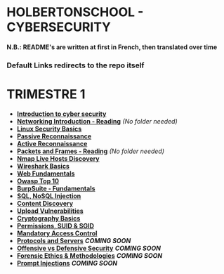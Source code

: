 # HOLBERTONSCHOOL - CYBERSECURITY
#### N.B.: README's are written at first in French, then translated over time
### Default Links redirects to the repo itself

# TRIMESTRE 1
- [**Introduction to cyber security**](https://github.com/KillianBHV/holbertonschool-cyber_security/tree/main/cybersecurity_basics/0x00_introduction_cybersecurity)
- [**Networking Introduction - Reading**](https://github.com/KillianBHV/holbertonschool-cyber_security) *(No folder needed)*
- [**Linux Security Basics**](https://github.com/KillianBHV/holbertonschool-cyber_security/tree/main/linux_security/0x00_linux_security_basics)
- [**Passive Reconnaissance**](https://github.com/KillianBHV/tree/main/network_security/0x01_passive_reconnaissance)
- [**Active Reconnaissance**](https://github.com/KillianBHV/tree/main/network_security/0x02_active_reconnaissance)
- [**Packets and Frames - Reading**](https://github.com/KillianBHV/holbertonschool-cyber_security) *(No folder needed)*
- [**Nmap Live Hosts Discovery**](https://github.com/KillianBHV/holbertonschool-cyber_security/tree/main/network_security/0x04_nmap_live_hosts_discovery)
- [**Wireshark Basics**](https://github.com/KillianBHV/holbertonschool-cyber_security/tree/main/network_security/0x05_wireshark_basics)
- [**Web Fundamentals**](https://github.com/KillianBHV/holbertonschool-cyber_security/tree/main/web_application_security/0x00_web_fundamentals)
- [**Owasp Top 10**](https://github.com/KillianBHV/holbertonschool-cyber_security/tree/main/web_application_security/0x01_owasp_top_10)
- [**BurpSuite - Fundamentals**](https://github.com/KillianBHV/holbertonschool-cyber_security/tree/main/web_application_security/0x02_burpsuite_fundamentals)
- [**SQL, NoSQL Injection**](https://github.com/KillianBHV/holbertonschool-cyber_security/tree/main/web_application_security/0x03_sql_nosql_injection)
- [**Content Discovery**](https://github.com/KillianBHV/holbertonschool-cyber_security/tree/main/web_application_security/0x04_content_discovery)
- [**Upload Vulnerabilities**](https://github.com/KillianBHV/holbertonschool-cyber_security/tree/main/web_application_security/0x05_upload_vulnerabilites)
- [**Cryptography Basics**](https://github.com/KillianBHV/holbertonschool-cyber_security/tree/main/cybersecurity_basics/0x03_cryptography_basics)
- [**Permissions, SUID & SGID**](https://github.com/KillianBHV/holbertonschool-cyber_security/tree/main/linux_security/0x01_permissions_sguid_sgid)
- [**Mandatory Access Control**](https://github.com/KillianBHV/holbertonschool-cyber_security/tree/main/linux_security/0x02_mandatory_access_control)
- [**Protocols and Servers**](https://github.com/KillianBHV/holbertonschool-cyber_security) ***COMING SOON***
- [**Offensive vs Defensive Security**](https://github.com/KillianBHV/holbertonschool-cyber_security) ***COMING SOON***
- [**Forensic Ethics & Methodologies**](https://github.com/KillianBHV/holbertonschool-cyber_security) ***COMING SOON***
- [**Prompt Injections**](https://github.com/KillianBHV/holbertonschool-cyber_security) ***COMING SOON***
